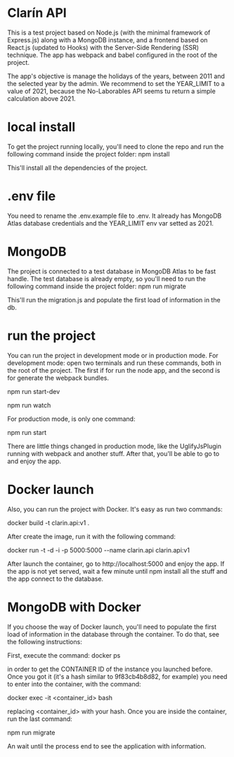 # Clarín API
This is a test project based on Node.js (with the minimal framework of Express.js) along with a MongoDB instance, and a frontend based on React.js (updated to Hooks) with the Server-Side Rendering (SSR) technique.
The app has webpack and babel configured in the root of the project.

The app's objective is manage the holidays of the years, between 2011 and the selected year by the admin. We recommend to set the YEAR_LIMIT to a value of 2021, because the No-Laborables API seems tu return a simple calculation above 2021.

# local install
To get the project running locally, you'll need to clone the repo and run the following command inside the project folder: npm install

This'll install all the dependencies of the project.

# .env file
You need to rename the .env.example file to .env. It already has MongoDB Atlas database credentials and the YEAR_LIMIT env var setted as 2021.

# MongoDB 
The project is connected to a test database in MongoDB Atlas to be fast handle. The test database is already empty, so you'll need to run the following command inside the project folder: npm run migrate

This'll run the migration.js and populate the first load of information in the db.

# run the project
You can run the project in development mode or in production mode.
For development mode: open two terminals and run these commands, both in the root of the project. The first if for run the node app, and the second is for generate the webpack bundles.


npm run start-dev

npm run watch


For production mode, is only one command:


npm run start

There are little things changed in production mode, like the UglifyJsPlugin running with webpack and another stuff.
After that, you'll be able to go to and enjoy the app.

# Docker launch
Also, you can run the project with Docker. It's easy as run two commands:

docker build -t clarin.api:v1 .

After create the image, run it with the following command:

docker run -t -d -i -p 5000:5000 --name clarin.api clarin.api:v1

After launch the container, go to http://localhost:5000 and enjoy the app. If the app is not yet served, wait a few minute until npm install all the stuff and the app connect to the database.

# MongoDB with Docker
If you choose the way of Docker launch, you'll need to populate the first load of information in the database through the container. To do that, see the following instructions:

First, execute the command: docker ps

in order to get the CONTAINER ID of the instance you launched before.
Once you got it (it's a hash similar to 9f83cb4b8d82, for example) you need to enter into the container, with the command: 

docker exec -it <container_id> bash

replacing <container_id> with your hash.
Once you are inside the container, run the last command: 

npm run migrate

An wait until the process end to see the application with information.
